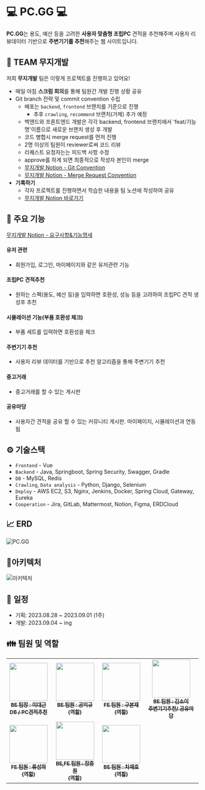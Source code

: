 # 💻 PC.GG 💻
<b>PC.GG</b>는 용도, 예산 등을 고려한 <b>사용자 맞춤형 조립PC</b> 견적을 추천해주며 사용자 리뷰데이터 기반으로 <b>주변기기를 추천</b>해주는 웹 사이트입니다.

## 🌈 TEAM 무지개발
저희 <b>무지개발</b> 팀은 이렇게 프로젝트를 진행하고 있어요!
- 매일 아침 <b>스크럼 회의</b>를 통해 팀원간 개발 진행 상황 공유
- Git branch 전략 및 commit convention 수립
    - 배포는 `backend`, `frontend` 브랜치를 기준으로 진행
      - 추후 `crawling`, `recommend` 브랜치(가제) 추가 예정
    - 백엔드와 프론트엔드 개발은 각각 backend, frontend 브랜치에서 'feat/기능명'이름으로 새로운 브랜치 생성 후 개발
    - 코드 병합시 merge request를 먼저 진행
    - 2명 이상의 팀원이 reviewer로써 코드 리뷰
    - 리퀘스트 요청자는는 피드백 사항 수정
    - approve를 하게 되면 최종적으로 작성자 본인이 merge
    - [무지개발 Notion - Git Convention](https://www.notion.so/Git-Convention-d854c0488fdb4955a09f0dd4c750e192)
    - [무지개발 Notion - Merge Request Convention](https://www.notion.so/Merge-Request-Convention-e36cf62061e34b69940b068630c2c4b2)
- <b>기록하기</b>
    - 각자 프로젝트를 진행하면서 학습한 내용을 팀 노션에 작성하여 공유
    - [무지개발 Notion 바로가기](https://www.notion.so/Home-D206-da0cdf812e1244e7b990d1951ded90d2)

## 📌 주요 기능

[무지개발 Notion - 요구사항&기능명세](https://www.notion.so/0a7d57d857b54a33ad8d3420ffd2e4ed)

#### 유저 관련 
- 회원가입, 로그인, 마이페이지와 같은 유저관련 기능
#### 조립PC 견적추천
- 원하는 스펙(용도, 예산 등)을 입력하면 호환성, 성능 등을 고려하여 조립PC 견적 생성후 추천
#### 시뮬레이션 기능(부품 호환성 체크) 
- 부품 세트를 입력하면 호환성을 체크
#### 주변기기 추천 
- 사용자 리뷰 데이터를 기반으로 추천 알고리즘을 통해 주변기기 추천
#### 중고거래 
- 중고거래를 할 수 있는 게시판
####  공유마당 
- 사용자간 견적을 공유 할 수 있는 커뮤니티 게시판. 마이페이지, 시뮬레이션과 연동됨

## ⚙️ 기술스택
- `Frontend` - Vue
- `Backend` - Java, Springboot, Spring Security, Swagger, Gradle
- `DB` - MySQL, Redis
- `Crawling`, `Data analysis` -  Python, Django, Selenium
- `Deploy` - AWS EC2, S3, Nginx, Jenkins, Docker, Spring Cloud, Gateway, Eureka
- `Cooperation` - Jira, GitLab, Mattermost, Notion, Figma, ERDCloud

## 📈 ERD
![PC.GG](/uploads/c4588bd7e9a8a83136e7ceaf34d4c42d/PC.GG.png)

## 🔌아키텍처
![아키텍처](/uploads/491a90642fcc04d8cb048446b38cc916/아키텍처.png)

## 📅 일정
- 기획: 2023.08.28 ~ 2023.09.01 (1주)
- 개발: 2023.09.04 ~ ing

## 👪 팀원 및 역할
<table>
  <tbody>
    <tr>
      <td align="center"><a href="https://lab.ssafy.com/eorms96"><img src="https://secure.gravatar.com/avatar/d2abf68ca33213685faa6c92a097f27b?s=192&d=identicon" width="100px" alt=""/><br /><sub><b>BE 팀장 : 이대근</b><br /><b>DB / PC견적추천</b></sub></a><br /></td>
      <td align="center"><a href="https://lab.ssafy.com/ickyu777"><img src="https://secure.gravatar.com/avatar/cbfde9ced5f31bbf2e2c78bc12373d39?s=192&d=identicon" width="100px" alt=""/><br /><sub><b>BE 팀원 : 공익규</b><br /><b>{역할} </b></sub></a></td>
      <td align="center"><a href="https://lab.ssafy.com/ninth6764"><img src="https://secure.gravatar.com/avatar/f7f2e3c4798ce5d866d7ac74f214cab7?s=192&d=identicon" width="100px" alt=""/><br /><sub><b>FE 팀원 : 구본재</b><br /><b>{역할}</b></sub></a><br /></td>
      <td align="center"><a href="https://lab.ssafy.com/thdl9893"><img src="https://secure.gravatar.com/avatar/1dd3239aff334f6cbfaecacf92108958?s=192&d=identicon" width="100px" alt=""/><br /><sub><b>BE 팀원 : 김소이</b><br /><b>주변기기추천/ 공유마당</b></sub></a><br /></td>
     <tr/>
      <td align="center"><a href="https://lab.ssafy.com/poi1229"><img src="https://secure.gravatar.com/avatar/2f2f0289c3a6be08891f7aa080d47ca7?s=192&d=identicon" width="100px" alt=""/><br /><sub><b>FE 팀원 : 류성하</b><br /><b>{역할}</b></sub></a><br /></td>
      <td align="center"><a href="https://lab.ssafy.com/wnddnjs843"><img src="https://secure.gravatar.com/avatar/5a2d393458ff42eefa2d0a544d8a55e5?s=192&d=identicon" width="100px" alt=""/><br /><sub><b>BE,FE 팀원 : 장중원</b><br /><b>{역할}</b></sub></a><br /></td>
      <td align="center"><a href="https://lab.ssafy.com/ischar"><img src="https://secure.gravatar.com/avatar/d9939c7c2ac8a72ca0161df2dd6be413?s=192&d=identicon" width="100px" alt=""/><br /><sub><b>BE 팀원 : 차재호</b><br /><b>{역할}</b></sub></a><br /></td>
    </tr>
  </tbody>
</table>
